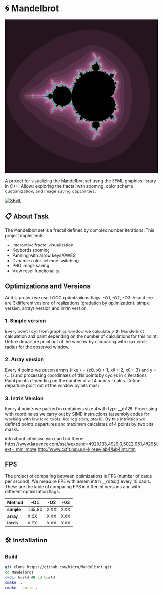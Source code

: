 # 🌀 Mandelbrot

![Mandelbrot Set Example](https://github.com/h1gro/Mandelbrot/blob/main/screenshots/image.png)

A project for visualizing the Mandelbrot set using the SFML graphics library in C++. Allows exploring the fractal with zooming, color scheme customization, and image saving capabilities.

[![SFML](https://img.shields.io/badge/SFML-2.5.1-blue.svg)](https://www.sfml-dev.org/)

## 📋 About Task

The Mandelbrot set is a fractal defined by complex number iterations. This project implements:
- Interactive fractal visualization
- Keybords zooming
- Panning with arrow keys/QWES
- Dynamic color scheme switching
- PNG image saving
- View reset functionality

## Optimizations and Versions

At this project we used GCC optimizations flags: -O1, -O2, -O3. Also there are 3 different vesions of realizations (gradation by optimization): simple version, arrays version and intrin version.

### 1. Simple version

Every point (x,y) from graphics window we calculate with Mandelbrot calculation and paint depending on the number of calculations for this point. Define departure point out of the window by comparing with max circle radius for the observed window.

### 2. Array version

Every 4 points we put on arrays (like x = {x0, x0 + 1, x0 + 2, x0 + 3} and y = {...}) and processing coordinates of this points by cycles in 4 iterations. Paint points depending on the number of all 4 points - calcs. Define departure point out of the window by bits mask.


### 3. Intrin Version

Every 4 points we packed in containers size 4 with type __m128. Processing with coordinates we carry out by SIMD instructions (assembly codes for working with low level tools: like registers, stack). By this intrinsics we defined points departures and maximum calculates of 4 points by two bits masks.

info about intrinsisc you can find there:
https://www.laruence.com/sse/#expand=4929,133,4929,0,5022,951,4929&text=_mm_move
http://www.ccfit.nsu.ru/~kireev/lab4/lab4intr.htm

## FPS

The project of comparing between optimizations is FPS (number of cards per second). We measure FPS with assem intrin __rdtsc() every 10 cadrs.
These are the table of comparing FPS in different versions and with different optimization flags:

| Method     |   -O1   |   -O2   |   -O3   |
|------------|---------|---------|---------|
| **simple** | 165.80  | X.XX    | X.XX    |
| **array**  | X.XX    | X.XX    | X.XX    |
| **intrin** | X.XX    | X.XX    | X.XX    |

## 🛠️ Installation

### Build
```bash
git clone https://github.com/h1gro/Mandelbrot.git
cd Mandelbrot
mkdir build && cd build
cmake ..
cmake --build .
```
